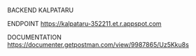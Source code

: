 BACKEND KALPATARU

ENDPOINT
https://kalpataru-352211.et.r.appspot.com

DOCUMENTATION
https://documenter.getpostman.com/view/9987865/Uz5Kku8s